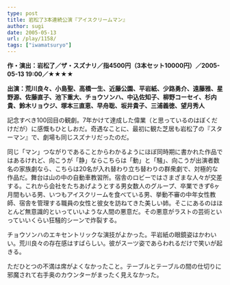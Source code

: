 ```yaml
---
type: post
title: 岩松了3本連続公演『アイスクリームマン』
author: sugi
date: 2005-05-13
url: /play/1158/
tags: ["iwamatsuryo"]
---
```

**作・演出：岩松了／ザ・スズナリ／指4500円（3本セット10000円）／2005-05-13 19:00／★★★★**

**出演：荒川良々、小島聖、高橋一生、近藤公園、平岩紙、少路勇介、遠藤雅、星野源、佐藤直子、池下重大、チョウソンハ、中込佐知子、柳野コーセイ、杉内貴、鈴木リョウジ、塚本三直恵、早舟聡、坂井貴子、三浦義徳、望月秀人**

記念すべき100回目の観劇。7年かけて達成した偉業（と思っているのはぼくだけだが）に感慨もひとしおだ。奇遇なことに、最初に観た芝居も岩松了の『スターマン』で、劇場も同じスズナリだったのだ。

同じ「マン」つながりであることからわかるようにほぼ同時期に書かれた作品ではあるけれど、向こうが「静」ならこちらは「動」と「騒」、向こうが出演者数名の家族劇なら、こちらは20名が入れ替わり立ち替わりの群衆劇で、対極的な作品だ。舞台は山の中の自動車教習所。宿舎のロビーではさまざまな人々が交差する。これから会社をたちあげようとする男女数人のグループ、卒業できず6ヶ月間もいる男、いつもアイスクリームを食べている男、挙動不審の中年女性教師、宿舎を管理する職員の女性と彼女を訪ねてきた美しい姉。そこにあるのはほとんど無意識的といっていいような人間の悪意だ。その悪意がラストの芸術といっていいくらい狂騒的シーンで炸裂する。

チョウソンハのエキセントリックな演技がよかった。平岩紙の眼鏡姿はかわいい。荒川良々の存在感はすばらしい。彼がスーツ姿であらわれるだけで笑いが起きる。

ただひとつの不満は席がよくなかったこと。テーブルとテーブルの間の仕切りに邪魔されて右手奥のカウンターがまったく見えなかった。

